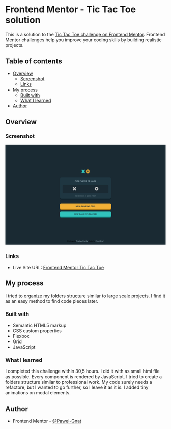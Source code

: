 # Frontend Mentor - Tic Tac Toe solution

This is a solution to the [Tic Tac Toe challenge on Frontend Mentor](https://www.frontendmentor.io/challenges/tic-tac-toe-game-Re7ZF_E2v). Frontend Mentor challenges help you improve your coding skills by building realistic projects. 

## Table of contents

- [Overview](#overview)
  - [Screenshot](#screenshot)
  - [Links](#links)
- [My process](#my-process)
  - [Built with](#built-with)
  - [What I learned](#what-i-learned)
- [Author](#author)

## Overview

### Screenshot

![](./screenshot.png)

### Links

- Live Site URL: [Frontend Mentor Tic Tac Toe](https://pawel-gnat.github.io/Frontend-Mentor-Tic-Tac-Toe-game/)

## My process

I tried to organize my folders structure similar to large scale projects. I find it as an easy method to find code pieces later.

### Built with

- Semantic HTML5 markup
- CSS custom properties
- Flexbox
- Grid
- JavaScript

### What I learned

I completed this challenge within 30,5 hours. I did it with as small html file as possible. Every component is rendered by JavaScript. I tried to create a folders structure similar to professional work. My code surely needs a refactore, but I wanted to go further, so I leave it as it is. I added tiny animations on modal elements. 

## Author

- Frontend Mentor - [@Pawel-Gnat](https://www.frontendmentor.io/profile/Pawel-Gnat)
